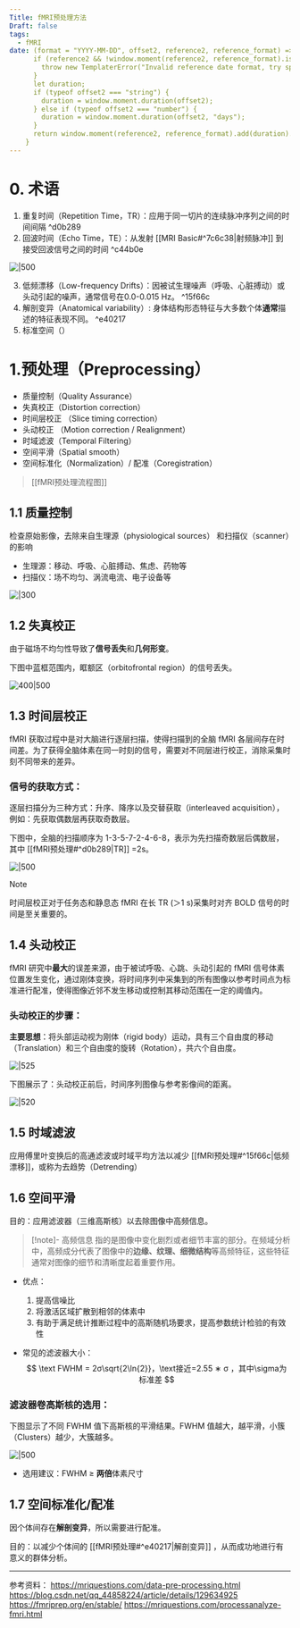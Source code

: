 ```yaml
---
Title: fMRI预处理方法
Draft: false
tags:
  - fMRI
date: (format = "YYYY-MM-DD", offset2, reference2, reference_format) => {
      if (reference2 && !window.moment(reference2, reference_format).isValid()) {
        throw new TemplaterError("Invalid reference date format, try specifying one with the argument 'reference_format'");
      }
      let duration;
      if (typeof offset2 === "string") {
        duration = window.moment.duration(offset2);
      } else if (typeof offset2 === "number") {
        duration = window.moment.duration(offset2, "days");
      }
      return window.moment(reference2, reference_format).add(duration).format(format);
    }
---
```

 

# 0. 术语

1. 重复时间（Repetition Time，TR）：应用于同一切片的连续脉冲序列之间的时间间隔 ^d0b289
2. 回波时间（Echo Time，TE）：从发射 [[MRI Basic#^7c6c38|射频脉冲]] 到接受回波信号之间的时间 ^c44b0e

![|500](https://picgoyue.oss-cn-hangzhou.aliyuncs.com/20240306190922.png)

3. 低频漂移（Low-frequency Drifts）：因被试生理噪声（呼吸、心脏搏动）或头动引起的噪声，通常信号在0.0-0.015 Hz。 ^15f66c
4. 解剖变异（Anatomical variability）: 身体结构形态特征与大多数个体**通常**描述的特征表现不同。 ^e40217
5. 标准空间（）

# 1.预处理（Preprocessing）
* 质量控制（Quality Assurance）
* 失真校正（Distortion correction）
* 时间层校正 （Slice timing correction）
* 头动校正 （Motion correction / Realignment）
* 时域滤波（Temporal Filtering）
* 空间平滑（Spatial smooth）
* 空间标准化（Normalization）/ 配准（Coregistration）
> [[fMRI预处理流程图]]

## 1.1 质量控制

检查原始影像，去除来自生理源（physiological sources） 和扫描仪（scanner）的影响
* 生理源：移动、呼吸、心脏搏动、焦虑、药物等
* 扫描仪：场不均匀、涡流电流、电子设备等

![|300](https://picgoyue.oss-cn-hangzhou.aliyuncs.com/20240306145618.png)

## 1.2 失真校正
由于磁场不均匀性导致了**信号丢失**和**几何形变**。

下图中蓝框范围内，眶额区（orbitofrontal region）的信号丢失。

![400|500](https://picgoyue.oss-cn-hangzhou.aliyuncs.com/20240306150633.png)

## 1.3 时间层校正

fMRI 获取过程中是对大脑进行逐层扫描，使得扫描到的全脑 fMRI 各层间存在时间差。为了获得全脑体素在同一时刻的信号，需要对不同层进行校正，消除采集时刻不同带来的差异。
### 信号的获取方式：

逐层扫描分为三种方式：升序、降序以及交替获取（interleaved acquisition），例如：先获取偶数层再获取奇数层。

下图中，全脑的扫描顺序为 1-3-5-7-2-4-6-8，表示为先扫描奇数层后偶数层，其中 [[fMRI预处理#^d0b289|TR]] =2s。

![|500](https://picgoyue.oss-cn-hangzhou.aliyuncs.com/20240306152010.png)

> [!note]
> 时间层校正对于任务态和静息态 fMRI 在长 TR (＞1 s)采集时对齐 BOLD 信号的时间是至关重要的。


## 1.4 头动校正

fMRI 研究中**最大**的误差来源，由于被试呼吸、心跳、头动引起的 fMRI 信号体素位置发生变化，通过刚体变换，将时间序列中采集到的所有图像以参考时间点为标准进行配准，使得图像近邻不发生移动或控制其移动范围在一定的阈值内。

### 头动校正的步骤：

**主要思想**：将头部运动视为刚体（rigid body）运动，具有三个自由度的移动（Translation）和三个自由度的旋转（Rotation），共六个自由度。

![|525](https://picgoyue.oss-cn-hangzhou.aliyuncs.com/20240306191818.png)

下图展示了：头动校正前后，时间序列图像与参考影像间的距离。

![|520](https://picgoyue.oss-cn-hangzhou.aliyuncs.com/20240306192733.png)

## 1.5 时域滤波

应用傅里叶变换后的高通滤波或时域平均方法以减少 [[fMRI预处理#^15f66c|低频漂移]]，或称为去趋势（Detrending）

## 1.6 空间平滑

目的：应用滤波器（三维高斯核）以去除图像中高频信息。

> [!note]- 高频信息
> 指的是图像中变化剧烈或者细节丰富的部分。在频域分析中，高频成分代表了图像中的**边缘、纹理、细微结构**等高频特征，这些特征通常对图像的细节和清晰度起着重要作用。
> 

* 优点：

	1. 提高信噪比
	2. 将激活区域扩散到相邻的体素中
	3. 有助于满足统计推断过程中的高斯随机场要求，提高参数统计检验的有效性

* 常见的滤波器大小：
$$
\text FWHM = 2σ\sqrt{2\ln{2}}，\text接近=2.55 ∗ σ ，其中\sigma为标准差 
$$
### 滤波器卷高斯核的选用：

下图显示了不同 FWHM 值下高斯核的平滑结果。FWHM 值越大，越平滑，小簇（Clusters）越少，大簇越多。

![|500](https://picgoyue.oss-cn-hangzhou.aliyuncs.com/20240306201144.png)

* 选用建议：FWHM $\geq$ **两倍**体素尺寸

## 1.7 空间标准化/配准

因个体间存在**解剖变异**，所以需要进行配准。

目的：以减少个体间的 [[fMRI预处理#^e40217|解剖变异]] ，从而成功地进行有意义的群体分析。








---
参考资料：
https://mriquestions.com/data-pre-processing.html
https://blog.csdn.net/qq_44858224/article/details/129634925
https://fmriprep.org/en/stable/
https://mriquestions.com/processanalyze-fmri.html


